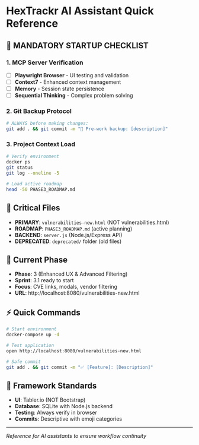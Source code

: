 # HexTrackr AI Assistant Quick Reference

## 🚨 **MANDATORY STARTUP CHECKLIST**

### **1. MCP Server Verification**
- [ ] **Playwright Browser** - UI testing and validation
- [ ] **Context7** - Enhanced context management  
- [ ] **Memory** - Session state persistence
- [ ] **Sequential Thinking** - Complex problem solving

### **2. Git Backup Protocol**
```bash
# ALWAYS before making changes:
git add . && git commit -m "🔄 Pre-work backup: [description]"
```

### **3. Project Context Load**
```bash
# Verify environment
docker ps
git status
git log --oneline -5

# Load active roadmap
head -50 PHASE3_ROADMAP.md
```

## 📂 **Critical Files**
- **PRIMARY**: `vulnerabilities-new.html` (NOT vulnerabilities.html)
- **ROADMAP**: `PHASE3_ROADMAP.md` (active planning)
- **BACKEND**: `server.js` (Node.js/Express API)
- **DEPRECATED**: `deprecated/` folder (old files)

## 🎯 **Current Phase**
- **Phase**: 3 (Enhanced UX & Advanced Filtering)
- **Sprint**: 3.1 ready to start
- **Focus**: CVE links, modals, vendor filtering
- **URL**: http://localhost:8080/vulnerabilities-new.html

## ⚡ **Quick Commands**
```bash
# Start environment
docker-compose up -d

# Test application
open http://localhost:8080/vulnerabilities-new.html

# Safe commit
git add . && git commit -m "✅ [Feature]: [Description]"
```

## 🔧 **Framework Standards**
- **UI**: Tabler.io (NOT Bootstrap)
- **Database**: SQLite with Node.js backend
- **Testing**: Always verify in browser
- **Commits**: Descriptive with emoji categories

---
*Reference for AI assistants to ensure workflow continuity*
